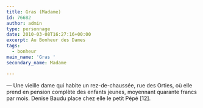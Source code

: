 ```yaml
---
title: Gras (Madame)
id: 76682
author: admin
type: personnage
date: 2010-03-08T16:27:16+00:00
excerpt: Au Bonheur des Dames
tags:
  - bonheur
main_name: 'Gras '
secondary_name: Madame

---
```

— Une vieille dame qui habite un rez-de-chaussée, rue des Orties, où elle prend en pension complète des enfants jeunes, moyennant quarante francs par mois. Denise Baudu place chez elle le petit Pépé [12]. 
